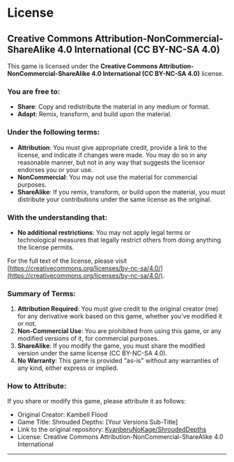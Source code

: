 # License  

## Creative Commons Attribution-NonCommercial-ShareAlike 4.0 International (CC BY-NC-SA 4.0)

This game is licensed under the **Creative Commons Attribution-NonCommercial-ShareAlike 4.0 International (CC BY-NC-SA 4.0)** license.

### You are free to:
- **Share**: Copy and redistribute the material in any medium or format.
- **Adapt**: Remix, transform, and build upon the material.

### Under the following terms:
- **Attribution**: You must give appropriate credit, provide a link to the license, and indicate if changes were made. You may do so in any reasonable manner, but not in any way that suggests the licensor endorses you or your use.
- **NonCommercial**: You may not use the material for commercial purposes.
- **ShareAlike**: If you remix, transform, or build upon the material, you must distribute your contributions under the same license as the original.

### With the understanding that:
- **No additional restrictions**: You may not apply legal terms or technological measures that legally restrict others from doing anything the license permits.

For the full text of the license, please visit [https://creativecommons.org/licenses/by-nc-sa/4.0/](https://creativecommons.org/licenses/by-nc-sa/4.0/).

### Summary of Terms:
1. **Attribution Required**: You must give credit to the original creator (me) for any derivative work based on this game, whether you’ve modified it or not.
2. **Non-Commercial Use**: You are prohibited from using this game, or any modified versions of it, for commercial purposes.
3. **ShareAlike**: If you modify the game, you must share the modified version under the same license (CC BY-NC-SA 4.0).
4. **No Warranty**: This game is provided "as-is" without any warranties of any kind, either express or implied.

### How to Attribute:
If you share or modify this game, please attribute it as follows:

- Original Creator: Kambell Flood
- Game Title: Shrouded Depths: [Your Versions Sub-Title]
- Link to the original repository: [KyanberuNoKage/ShroudedDepths](https://github.com/KyanberuNoKage/ShroudedDepths)
- License: Creative Commons Attribution-NonCommercial-ShareAlike 4.0 International

---
